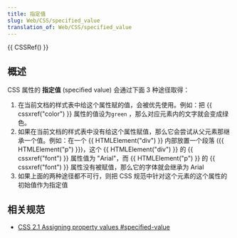 ```yaml
---
title: 指定值
slug: Web/CSS/specified_value
translation_of: Web/CSS/specified_value
---
```

{{ CSSRef() }}

## 概述

CSS 属性的 **指定值** (specified value) 会通过下面 3 种途径取得：

1. 在当前文档的样式表中给这个属性赋的值，会被优先使用。例如：把 {{ cssxref("color") }} 属性的值设为`green` ，那么对应元素内的文字就会变成绿色。
2. 如果在当前文档的样式表中没有给这个属性赋值，那么它会尝试从父元素那继承一个值。例如：在一个 {{ HTMLElement("div") }} 内部放置一个段落 ({{ HTMLElement("p") }})，这个 {{ HTMLElement("div") }} 的 {{ cssxref("font") }} 属性值为 "Arial"，而 {{ HTMLElement("p") }} 的 {{ cssxref("font") }} 属性没有被赋值，那么它的字体就会继承为 Arial
3. 如果上面的两种途径都不可行，则把 CSS 规范中针对这个元素的这个属性的初始值作为指定值

## 相关规范

- [CSS 2.1 Assigning property values #specified-value](http://www.w3.org/TR/CSS2/cascade.html#specified-value)

